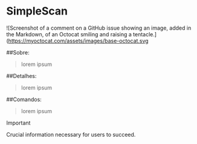 # SimpleScan

![Screenshot of a comment on a GitHub issue showing an image, added in the Markdown, of an Octocat smiling and raising a tentacle.](https://myoctocat.com/assets/images/base-octocat.svg

##Sobre:
> lorem ipsum

##Detalhes:
> lorem ipsum

##Comandos:
> lorem ipsum

> [!IMPORTANT]
> Crucial information necessary for users to succeed.
